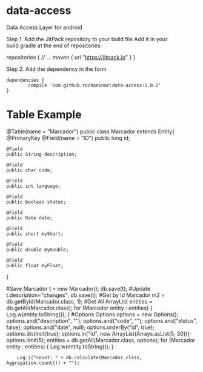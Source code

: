 # data-access
Data Access Layer for android

Step 1. Add the JitPack repository to your build file
Add it in your build.gradle at the end of repositories:

 repositories {
        // ...
        maven { url "https://jitpack.io" }
    }
    
Step 2. Add the dependency in the form

	dependencies {
	        compile 'com.github.rochaeinar:data-access:1.0.2'
	}
	
# Table Example
 @Table(name = "Marcador")
 public class Marcador extends Entity{ 
    @PrimaryKey
    @Field(name = "ID")
    public long id;
    
    @Field
    public String description;

    @Field
    public char code;

    @Field
    public int language;

    @Field
    public boolean status;

    @Field
    public Date date;

    @Field
    public short myShort;

    @Field
    public double myDouble;

    @Field
    public float myFloat;
}

#Save
	Marcador t = new Marcador();
	db.save(t);
#Update
	t.description="changes";
	db.save(t);
#Get by id
	Marcador m2 = db.getById(Marcador.class, 1);
#Get All
	ArrayList<Marcador> entities = db.getAll(Marcador.class);
        for (Marcador entity : entities) {
            Log.w(entity.toString());
        }
#Options
        Options options = new Options();
        options.and("description", "");
        options.and("code", "");
        options.and("status", false);
        options.and("date", null);
        options.orderBy("id", true);
        options.distinct(true);
        options.in("id", new ArrayList(Arrays.asList(5, 30)));
        options.limit(5);
        entities = db.getAll(Marcador.class, options);
        for (Marcador entity : entities) {
            Log.w(entity.toString());
        }

        Log.i("count: " + db.calculate(Marcador.class, Aggregation.count()) + "");
